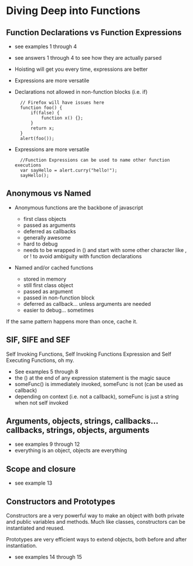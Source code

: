 # Diving Deep into Functions

## Function Declarations vs Function Expressions

- see examples 1 through 4
- see answers 1 through 4 to see how they are actually parsed
- Hoisting will get you every time, expressions are better
- Expressions are more versatile
- Declarations not allowed in non-function blocks (i.e. if)
		
		// Firefox will have issues here
		function foo() {
		    if(false) {
		        function x() {};
		    }
		    return x;
		}
		alert(foo());

- Expressions are more versatile

		//Function Expressions can be used to name other function executions
		var sayHello = alert.curry("hello!");
		sayHello();

## Anonymous vs Named

- Anonymous functions are the backbone of javascript
	- first class objects
	- passed as arguments
	- deferred as callbacks
	- generally awesome
	- hard to debug
	- needs to be wrapped in () and start with some other character like , or ! to avoid ambiguity with function declarations

- Named and/or cached functions
	- stored in memory
	- still first class object
	- passed as argument
	- passed in non-function block
	- deferred as callback... unless arguments are needed
	- easier to debug... sometimes

If the same pattern happens more than once, cache it.

## SIF, SIFE and SEF

Self Invoking Functions, Self Invoking Functions Expression and Self Executing Functions, oh my.

- See examples 5 through 8
- the () at the end of any expression statement is the magic sauce
- someFunc() is immediately invoked, someFunc is not (can be used as callback)
- depending on context (i.e. not a callback), someFunc is just a string when not self invoked

## Arguments, objects, strings, callbacks... callbacks, strings, objects, arguments 

- see examples 9 through 12
- everything is an object, objects are everything

## Scope and closure

- see example 13

## Constructors and Prototypes

Constructors are a very powerful way to make an object with both private and public variables and methods. Much like classes, constructors can be instantiated and reused.

Prototypes are very efficient ways to extend objects, both before and after instantiation.

- see examples 14 through 15